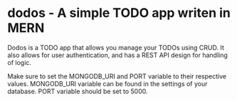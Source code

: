 # dodos - A simple TODO app writen in MERN
Dodos is a TODO app that allows you manage your TODOs using CRUD.
It also allows for user authentication, and has a REST API design for
handling of logic.

Make sure to set the MONGODB_URI and PORT variable to their respective values.
MONGODB_URI variable can be found in the settings of your database.
PORT variable should be set to 5000.